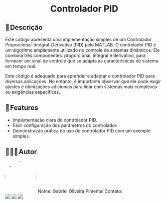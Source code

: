 <h1 align="center"> 
	Controlador PID
</h1>

## 📃 Descrição
Este código apresenta uma implementação simples de um Controlador Proporcional-Integral-Derivativo (PID) pelo MATLAB. O controlador PID é um algoritmo amplamente utilizado no controle de sistemas dinâmicos. Ele combina três componentes: proporcional, integral e derivativo, para fornecer um sinal de controle que se adapta às características do sistema em tempo real.

Este código é adequado para aprender e adaptar o controlador PID para diversas aplicações. No entanto, é importante observar que ele pode exigir ajustes e otimizações adicionais para lidar com sistemas mais complexos ou exigências específicas.

## 🔧 Features
- Implementação clara do controlador PID.
- Fácil configuração dos parâmetros do controlador.
- Demonstração prática do uso do controlador PID com um exemplo simples.

## 👨🏻‍💻 Autor
<img style="border-radius: 50%;" src="https://avatars.githubusercontent.com/u/63811493?v=4" width="100px;" alt=""/>
Nome: Gabriel Oliveira Pimentel
Contato:

<div> 
  <a href = "mailto:gabrieloliveirapimentel@hotmail.com"><img src="https://img.shields.io/badge/outlook-%230077B5?style=for-the-badge&logo=microsoftoutlook&logoColor=gabrieloliveirapimentel" target="_blank"></a>
    <a href = "mailto:pimentelgabriel.contato@gmail.com"><img src="https://img.shields.io/badge/-Gmail-%23333?style=for-the-badge&logo=gmail&logoColor=red" target="_blank"></a>
  <a href="https://www.linkedin.com/in/gabriel-oliveira-pimentel/" target="_blank"><img src="https://img.shields.io/badge/-LinkedIn-%230077B5?style=for-the-badge&logo=linkedin&logoColor=gabrieloliveirapimentel" target="_blank"></a>  
</div>



